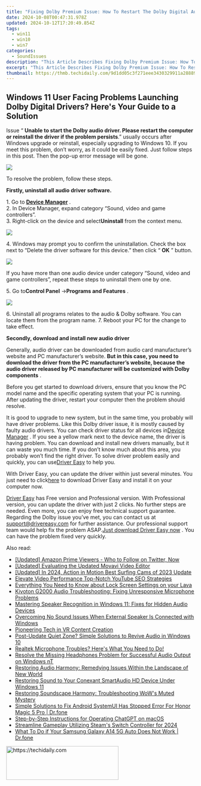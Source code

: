 ```yaml
---
title: "Fixing Dolby Premium Issue: How To Restart The Dolby Digital Audio Driver On Windows 10"
date: 2024-10-08T00:47:31.978Z
updated: 2024-10-12T17:20:49.854Z
tags:
  - win11
  - win10
  - win7
categories:
  - SoundIssues
description: "This Article Describes Fixing Dolby Premium Issue: How To Restart The Dolby Digital Audio Driver On Windows 10"
excerpt: "This Article Describes Fixing Dolby Premium Issue: How To Restart The Dolby Digital Audio Driver On Windows 10"
thumbnail: https://thmb.techidaily.com/9d1dd05c3f271eee3430329911a28889fe06673bc3d54592907c037975387dd6.jpg
---
```


## Windows 11 User Facing Problems Launching Dolby Digital Drivers? Here's Your Guide to a Solution

Issue “ **Unable to start the Dolby audio driver. Please restart the computer or reinstall the driver if the problem persists**.” usually occurs after Windows upgrade or reinstall, especially upgrading to Windows 10\. If you meet this problem, don’t worry, as it could be easily fixed. Just follow steps in this post. Then the pop-up error message will be gone.  
  
![](https://images.drivereasy.com/wp-content/uploads/2016/07/img_57997056c52fb.png)
  
 To resolve the problem, follow these steps.  
  
**Firstly, uninstall all audio driver software.**
  
 1\. Go to **[Device Manager](https://tools.techidaily.com/drivereasy/download/)**  .  
 2\. In Device Manager, expand category “Sound, video and game controllers”.  
 3\. Right-click on the device and select**Uninstall** from the context menu.

![](https://images.drivereasy.com/wp-content/uploads/2016/07/img_579976b886c3f.png)

 4\.  Windows may prompt you to confirm the uninstallation. Check the box next to “Delete the driver software for this device.” then click “ **OK**  ” button.
  
![](https://images.drivereasy.com/wp-content/uploads/2016/07/img_5799771ad17f6.png)
  
 If you have more than one audio device under category “Sound, video and game controllers”, repeat these steps to uninstall them one by one.  
  
 5\. Go to**Control Panel** \->**Programs and Features** .  
  
![](https://images.drivereasy.com/wp-content/uploads/2016/07/img_57997925e13a3.png)
  
 6\. Uninstall all programs relates to the audio & Dolby software. You can locate them from the program name.
 7\. Reboot your PC for the change to take effect.  
  
**Secondly, download and install new audio driver**
  
 Generally, audio driver can be downloaded from audio card manufacturer’s website and PC manufacturer’s website. **But in this case, you need to download the driver from the PC manufacturer’s website, because the audio driver released by PC manufacturer will be customized with Dolby components** .
  
 Before you get started to download drivers, ensure that you know the PC model name and the specific operating system that your PC is running. After updating the driver, restart your computer then the problem should resolve.  
  
 It is good to upgrade to new system, but in the same time, you probably will have driver problems. Like this Dolby driver issue, it is mostly caused by faulty audio drivers. You can check driver status for all devices in[Device Manager](https://tools.techidaily.com/drivereasy/download/) . If you see a yellow mark next to the device name, the driver is having problem. You can download and install new drivers manually, but it can waste you much time. If you don’t know much about this area, you probably won’t find the right driver. To solve driver problem easily and quickly, you can use[Driver Easy](https://tools.techidaily.com/drivereasy/download/) to help you.
  
 With Driver Easy, you can update the driver within just several minutes. You just need to click[here](https://tools.techidaily.com/drivereasy/download/)  to download Driver Easy and install it on your computer now.
  
[Driver Easy](https://tools.techidaily.com/drivereasy/download/)  has Free version and Professional version. With Professional version, you can update the driver with just 2 clicks. No further steps are needed. Even more, you can enjoy free technical support guarantee. Regarding the Dolby issue you’ve met, you can contact us at <support@drivereasy.com> for further assistance. Our professional support team would help fix the problem ASAP.[Just download Driver Easy now](https://tools.techidaily.com/drivereasy/download/) . You can have the problem fixed very quickly.

<ins class="adsbygoogle"
     style="display:block"
     data-ad-format="autorelaxed"
     data-ad-client="ca-pub-7571918770474297"
     data-ad-slot="1223367746"></ins>

<ins class="adsbygoogle"
     style="display:block"
     data-ad-client="ca-pub-7571918770474297"
     data-ad-slot="8358498916"
     data-ad-format="auto"
     data-full-width-responsive="true"></ins>

<span class="atpl-alsoreadstyle">Also read:</span>
<div><ul>
<li><a href="https://twitter-clips.techidaily.com/updated-amazon-prime-viewers-who-to-follow-on-twitter-now/"><u>[Updated] Amazon Prime Viewers - Who to Follow on Twitter, Now</u></a></li>
<li><a href="https://some-techniques.techidaily.com/updated-evaluating-the-updated-movavi-video-editor/"><u>[Updated] Evaluating the Updated Movavi Video Editor</u></a></li>
<li><a href="https://fox-glue.techidaily.com/updated-in-2024-action-in-motion-best-surfing-cams-of-2023-update/"><u>[Updated] In 2024, Action in Motion Best Surfing Cams of 2023 Update</u></a></li>
<li><a href="https://youtube-zero.techidaily.com/te-video-performance-top-notch-youtube-seo-strategies/"><u>Elevate Video Performance Top-Notch YouTube SEO Strategies</u></a></li>
<li><a href="https://android-unlock.techidaily.com/everything-you-need-to-know-about-lock-screen-settings-on-your-lava-by-drfone-android/"><u>Everything You Need to Know about Lock Screen Settings on your Lava</u></a></li>
<li><a href="https://sound-issues.techidaily.com/kivoton-g2000-audio-troubleshooting-fixing-unresponsive-microphone-problems/"><u>Kivoton G2000 Audio Troubleshooting: Fixing Unresponsive Microphone Problems</u></a></li>
<li><a href="https://sound-issues.techidaily.com/mastering-speaker-recognition-in-windows-11-fixes-for-hidden-audio-devices/"><u>Mastering Speaker Recognition in Windows 11: Fixes for Hidden Audio Devices</u></a></li>
<li><a href="https://sound-issues.techidaily.com/overcoming-no-sound-issues-when-external-speaker-is-connected-with-windows/"><u>Overcoming No Sound Issues When External Speaker Is Connected with Windows</u></a></li>
<li><a href="https://fox-friendly.techidaily.com/pioneering-tech-in-vr-content-creation/"><u>Pioneering Tech in VR Content Creation</u></a></li>
<li><a href="https://sound-issues.techidaily.com/post-update-quiet-zone-simple-solutions-to-revive-audio-in-windows-10/"><u>Post-Update Quiet Zone? Simple Solutions to Revive Audio in Windows 10</u></a></li>
<li><a href="https://sound-issues.techidaily.com/realtek-microphone-troubles-heres-what-you-need-to-do/"><u>Realtek Microphone Troubles? Here's What You Need to Do!</u></a></li>
<li><a href="https://sound-issues.techidaily.com/resolve-the-missing-headphones-problem-for-successful-audio-output-on-windows-nt/"><u>Resolve the Missing Headphones Problem for Successful Audio Output on Windows nT</u></a></li>
<li><a href="https://sound-issues.techidaily.com/restoring-audio-harmony-remedying-issues-within-the-landscape-of-new-world/"><u>Restoring Audio Harmony: Remedying Issues Within the Landscape of New World</u></a></li>
<li><a href="https://sound-issues.techidaily.com/restoring-sound-to-your-conexant-smartaudio-hd-device-under-windows-11/"><u>Restoring Sound to Your Conexant SmartAudio HD Device Under Windows 11</u></a></li>
<li><a href="https://sound-issues.techidaily.com/restoring-soundscape-harmony-troubleshooting-wows-muted-mystery/"><u>Restoring Soundscape Harmony: Troubleshooting WoW's Muted Mystery</u></a></li>
<li><a href="https://fix-guide.techidaily.com/simple-solutions-to-fix-android-systemui-has-stopped-error-for-honor-magic-5-pro-drfone-by-drfone-fix-android-problems-fix-android-problems/"><u>Simple Solutions to Fix Android SystemUI Has Stopped Error For Honor Magic 5 Pro | Dr.fone</u></a></li>
<li><a href="https://tech-hub.techidaily.com/step-by-step-instructions-for-operating-chatgpt-on-macos/"><u>Step-by-Step Instructions for Operating ChatGPT on macOS</u></a></li>
<li><a href="https://screen-sharing-recording.techidaily.com/streamline-gameplay-utilizing-steams-switch-controller-for-2024/"><u>Streamline Gameplay Utilizing Steam's Switch Controller for 2024</u></a></li>
<li><a href="https://howto.techidaily.com/what-to-do-if-your-samsung-galaxy-a14-5g-auto-does-not-work-drfone-by-drfone-fix-android-problems-fix-android-problems/"><u>What To Do if Your Samsung Galaxy A14 5G Auto Does Not Work | Dr.fone</u></a></li>
</ul></div>

<!-- affiliate ads begin -->
<a href="https://aligracehair.sjv.io/c/5597632/2080328/19272" target="_top" id="2080328">
  <img src="//a.impactradius-go.com/display-ad/19272-2080328" border="0" alt="https://techidaily.com" width="300" height="90"/>
</a>
<img height="0" width="0" src="https://aligracehair.sjv.io/i/5597632/2080328/19272" style="position:absolute;visibility:hidden;" border="0" />
<!-- affiliate ads end -->

